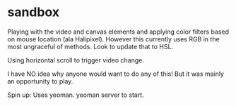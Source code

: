 sandbox
=======

Playing with the video and canvas elements and applying color filters based on mouse location (ala Halipixel). However this currently uses RGB in the most ungraceful of methods. Look to update that to HSL.

Using horizontal scroll to trigger video change.

I have NO idea why anyone would want to do any of this! But it was mainly an opportunity to play.

Spin up:
Uses yeoman. yeoman server to start.